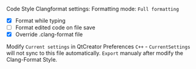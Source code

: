 Code Style
Clangformat settings:
Formatting mode: ``Full formatting``

- [X] Format while typing
- [ ] Format edited code on file save
- [X] Override .clang-format file

Modify `Current settings` in QtCreator Preferences `C++` -  `CurrentSettings` will not sync to this file automatically.
`Export` manualy after modify the Clang-Format Style.
